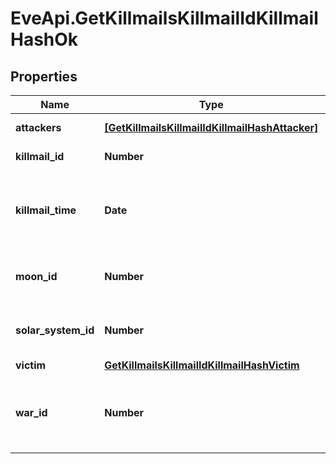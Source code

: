 # EveApi.GetKillmailsKillmailIdKillmailHashOk

## Properties
Name | Type | Description | Notes
------------ | ------------- | ------------- | -------------
**attackers** | [**[GetKillmailsKillmailIdKillmailHashAttacker]**](GetKillmailsKillmailIdKillmailHashAttacker.md) | attackers array | 
**killmail_id** | **Number** | ID of the killmail | 
**killmail_time** | **Date** | Time that the victim was killed and the killmail generated  | 
**moon_id** | **Number** | Moon if the kill took place at one | [optional] 
**solar_system_id** | **Number** | Solar system that the kill took place in  | 
**victim** | [**GetKillmailsKillmailIdKillmailHashVictim**](GetKillmailsKillmailIdKillmailHashVictim.md) |  | 
**war_id** | **Number** | War if the killmail is generated in relation to an official war  | [optional] 


